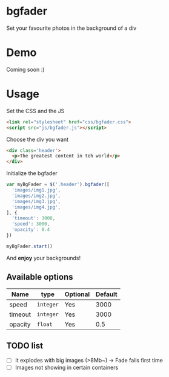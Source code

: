 # bgfader
Set your favourite photos in the background of a div

# Demo
Coming soon :)

# Usage
Set the CSS and the JS
```html
<link rel="stylesheet" href="css/bgfader.css">
<script src="js/bgfader.js"></script>
```

Choose the div you want
```html
<div class='header'>
  <p>The greatest content in teh world</p>
</div>
```
Initialize the bgfader
```javascript
var myBgFader = $('.header').bgfader([
  'images/img1.jpg',
  'images/img2.jpg',
  'images/img3.jpg',
  'images/img4.jpg',
], {
  'timeout': 3000,
  'speed': 3000,
  'opacity': 0.4
})

myBgFader.start()
```

And **enjoy** your backgrounds!

## Available options
Name|type|Optional|Default
---|---|---|---
speed|`integer`|Yes|3000
timeout|`integer`|Yes|3000
opacity|`float`|Yes|0.5


## TODO list
- [ ] It explodes with big images (>8Mb~) -> Fade fails first time
- [ ] Images not showing in certain containers
